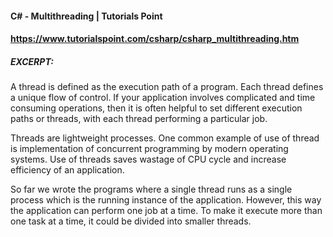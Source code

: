 #### C# - Multithreading | Tutorials Point
#### https://www.tutorialspoint.com/csharp/csharp_multithreading.htm

##### EXCERPT: 
A thread is defined as the execution path of a program. Each thread defines a unique flow of control. If your application involves complicated and time consuming operations, then it is often helpful to set different execution paths or threads, with each thread performing a particular job.

Threads are lightweight processes. One common example of use of thread is implementation of concurrent programming by modern operating systems. Use of threads saves wastage of CPU cycle and increase efficiency of an application.

So far we wrote the programs where a single thread runs as a single process which is the running instance of the application. However, this way the application can perform one job at a time. To make it execute more than one task at a time, it could be divided into smaller threads.
